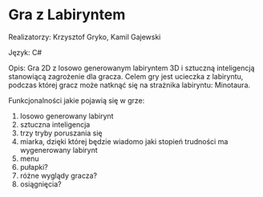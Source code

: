 # Gra z Labiryntem
Realizatorzy: Krzysztof Gryko, Kamil Gajewski

Język: C#

Opis: Gra 2D z losowo generowanym labiryntem 3D i sztuczną inteligencją stanowiącą zagrożenie dla gracza. Celem gry jest ucieczka z labiryntu, 
podczas której gracz może natknąć się na strażnika labiryntu: Minotaura.

Funkcjonalności jakie pojawią się w grze:
1. losowo generowany labirynt
2. sztuczna inteligencja
3. trzy tryby poruszania się
4. miarka, dzięki której będzie wiadomo jaki stopień trudności ma wygenerowany labirynt
5. menu
6. pułapki?
7. różne wyglądy gracza?
8. osiągnięcia?
